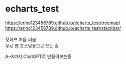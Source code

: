 # echarts_test
https://erino123456789.github.io/echarts_test/treemap/<br>
https://erino123456789.github.io/echarts_test/stackbar/<br>
<BR>
깃허브 처음 써봄<BR>
무료 웹 호스팅용으로 쓰는 중<BR>

A~X까지 ChatGPT로 만들어보는중<BR>
